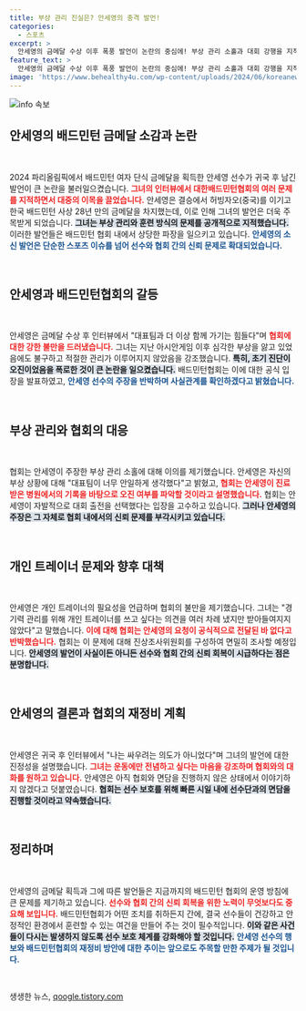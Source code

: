 ```yaml
---
title: 부상 관리 진실은? 안세영의 충격 발언!
categories:
  - 스포츠
excerpt: >
  안세영의 금메달 수상 이후 폭풍 발언이 논란의 중심에! 부상 관리 소홀과 대회 강행을 지적하며 대한배드민턴협회와 격돌. 과연 진실은 무엇일까?
feature_text: >
  안세영의 금메달 수상 이후 폭풍 발언이 논란의 중심에! 부상 관리 소홀과 대회 강행을 지적하며 대한배드민턴협회와 격돌. 과연 진실은 무엇일까?
image: 'https://www.behealthy4u.com/wp-content/uploads/2024/06/koreanews.jpg'
---
```


<p><img src="https://www.behealthy4u.com/wp-content/uploads/2024/06/koreanews.jpg" alt="info 속보" /></p>

<h2 data-ke-size="size26">안세영의 배드민턴 금메달 소감과 논란</h2>

<p data-ke-size="size16">&nbsp;</p>

<p>2024 파리올림픽에서 배드민턴 여자 단식 금메달을 획득한 안세영 선수가 귀국 후 남긴 발언이 큰 논란을 불러일으켰습니다. <b><span style="color: #ee2323;">그녀의 인터뷰에서 대한배드민턴협회의 여러 문제를 지적하면서 대중의 이목을 끌었습니다.</span></b> 안세영은 결승에서 허빙자오(중국)를 이기고 한국 배드민턴 사상 28년 만의 금메달을 차지했는데, 이로 인해 그녀의 발언은 더욱 주목받게 되었습니다. <b><span style="background-color: #21538527;">그녀는 부상 관리와 훈련 방식의 문제를 공개적으로 지적했습니다.</span></b> 이러한 발언들은 배드민턴 협회 내에서 상당한 파장을 일으키고 있습니다. <b><span style="color: #1a5490;">안세영의 소신 발언은 단순한 스포츠 이슈를 넘어 선수와 협회 간의 신뢰 문제로 확대되었습니다.</span></b></p>

<p data-ke-size="size16">&nbsp;</p>

<h2 data-ke-size="size26">안세영과 배드민턴협회의 갈등</h2>

<p data-ke-size="size16">&nbsp;</p>

<p>안세영은 금메달 수상 후 인터뷰에서 "대표팀과 더 이상 함께 가기는 힘들다"며 <b><span style="color: #ee2323;">협회에 대한 강한 불만을 드러냈습니다.</span></b> 그녀는 지난 아시안게임 이후 심각한 부상을 앓고 있었음에도 불구하고 적절한 관리가 이루어지지 않았음을 강조했습니다. <b><span style="background-color: #21538527;">특히, 초기 진단이 오진이었음을 폭로한 것이 큰 논란을 일으켰습니다.</span></b> 배드민턴협회는 이에 대한 공식 입장을 발표하였고, <b><span style="color: #1a5490;">안세영 선수의 주장을 반박하며 사실관계를 확인하겠다고 밝혔습니다.</span></b></p>

<p data-ke-size="size16">&nbsp;</p>

<h2 data-ke-size="size26">부상 관리와 협회의 대응</h2>

<p data-ke-size="size16">&nbsp;</p>

<p>협회는 안세영이 주장한 부상 관리 소홀에 대해 이의를 제기했습니다. 안세영은 자신의 부상 상황에 대해 "대표팀이 너무 안일하게 생각했다"고 밝혔고, <b><span style="color: #ee2323;">협회는 안세영이 진료받은 병원에서의 기록을 바탕으로 오진 여부를 파악할 것이라고 설명했습니다.</span></b> 협회는 안세영이 자발적으로 대회 출전을 선택했다는 입장을 고수하고 있습니다. <b><span style="background-color: #21538527;">그러나 안세영의 주장은 그 자체로 협회 내에서의 신뢰 문제를 부각시키고 있습니다.</span></b></p>

<p data-ke-size="size16">&nbsp;</p>

<h2 data-ke-size="size26">개인 트레이너 문제와 향후 대책</h2>

<p data-ke-size="size16">&nbsp;</p>

<p>안세영은 개인 트레이너의 필요성을 언급하며 협회의 불만을 제기했습니다. 그녀는 "경기력 관리를 위해 개인 트레이너를 쓰고 싶다는 의견을 여러 차례 냈지만 받아들여지지 않았다"고 말했습니다. <b><span style="color: #ee2323;">이에 대해 협회는 안세영의 요청이 공식적으로 전달된 바 없다고 반박했습니다.</span></b> 협회는 이 문제에 대해 진상조사위원회를 구성하여 면밀히 조사할 예정입니다. <b><span style="background-color: #21538527;">안세영의 발언이 사실이든 아니든 선수와 협회 간의 신뢰 회복이 시급하다는 점은 분명합니다.</span></b></p>

<p data-ke-size="size16">&nbsp;</p>

<h2 data-ke-size="size26">안세영의 결론과 협회의 재정비 계획</h2>

<p data-ke-size="size16">&nbsp;</p>

<p>안세영은 귀국 후 인터뷰에서 "나는 싸우려는 의도가 아니었다"며 그녀의 발언에 대한 진정성을 설명했습니다. <b><span style="color: #ee2323;">그녀는 운동에만 전념하고 싶다는 마음을 강조하며 협회와의 대화를 원하고 있습니다.</span></b> 안세영은 아직 협회와 면담을 진행하지 않은 상태에서 이야기하지 않겠다고 덧붙였습니다. <b><span style="background-color: #21538527;">협회는 선수 보호를 위해 빠른 시일 내에 선수단과의 면담을 진행할 것이라고 약속했습니다.</span></b></p>

<p data-ke-size="size16">&nbsp;</p>

<h2 data-ke-size="size26">정리하며</h2>

<p data-ke-size="size16">&nbsp;</p>

<p>안세영의 금메달 획득과 그에 따른 발언들은 지금까지의 배드민턴 협회의 운영 방침에 큰 문제를 제기하고 있습니다. <b><span style="color: #ee2323;">선수와 협회 간의 신뢰 회복을 위한 노력이 무엇보다도 중요해 보입니다.</span></b> 배드민턴협회가 어떤 조치를 취하든지 간에, 결국 선수들이 건강하고 안정적인 환경에서 훈련할 수 있는 여건을 만들어 주는 것이 필수적입니다. <b><span style="background-color: #21538527;">이와 같은 사건들이 다시는 발생하지 않도록 선수 보호 체계를 강화해야 할 것입니다.</span></b> <b><span style="color: #1a5490;">안세영 선수의 행보와 배드민턴협회의 재정비 방안에 대한 추이는 앞으로도 주목할 만한 주제가 될 것입니다.</span></b></p>

<p data-ke-size="size16">&nbsp;</p>
생생한 뉴스, <a href="https://qoogle.tistory.com" rel="dofollow">qoogle.tistory.com</a>


